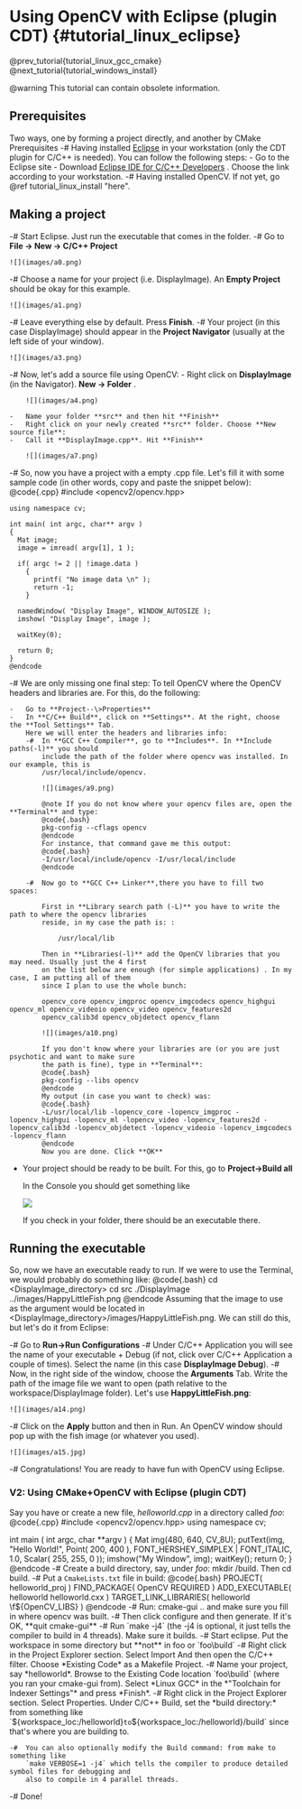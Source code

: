 Using OpenCV with Eclipse (plugin CDT) {#tutorial_linux_eclipse}
======================================

@prev_tutorial{tutorial_linux_gcc_cmake}
@next_tutorial{tutorial_windows_install}

@warning
This tutorial can contain obsolete information.

Prerequisites
-------------
Two ways, one by forming a project directly, and another by CMake Prerequisites
-#  Having installed [Eclipse](http://www.eclipse.org/) in your workstation (only the CDT plugin for
    C/C++ is needed). You can follow the following steps:
    -   Go to the Eclipse site
    -   Download [Eclipse IDE for C/C++
        Developers](http://www.eclipse.org/downloads/packages/eclipse-ide-cc-developers/heliossr2) .
        Choose the link according to your workstation.
-#  Having installed OpenCV. If not yet, go @ref tutorial_linux_install "here".

Making a project
----------------

-#  Start Eclipse. Just run the executable that comes in the folder.
-#  Go to **File -\> New -\> C/C++ Project**

    ![](images/a0.png)

-#  Choose a name for your project (i.e. DisplayImage). An **Empty Project** should be okay for this
    example.

    ![](images/a1.png)

-#  Leave everything else by default. Press **Finish**.
-#  Your project (in this case DisplayImage) should appear in the **Project Navigator** (usually at
    the left side of your window).

    ![](images/a3.png)

-#  Now, let's add a source file using OpenCV:
    -   Right click on **DisplayImage** (in the Navigator). **New -\> Folder** .

        ![](images/a4.png)

    -   Name your folder **src** and then hit **Finish**
    -   Right click on your newly created **src** folder. Choose **New source file**:
    -   Call it **DisplayImage.cpp**. Hit **Finish**

        ![](images/a7.png)

-#  So, now you have a project with a empty .cpp file. Let's fill it with some sample code (in other
    words, copy and paste the snippet below):
    @code{.cpp}
    #include <opencv2/opencv.hpp>

    using namespace cv;

    int main( int argc, char** argv )
    {
      Mat image;
      image = imread( argv[1], 1 );

      if( argc != 2 || !image.data )
        {
          printf( "No image data \n" );
          return -1;
        }

      namedWindow( "Display Image", WINDOW_AUTOSIZE );
      imshow( "Display Image", image );

      waitKey(0);

      return 0;
    }
    @endcode
-#  We are only missing one final step: To tell OpenCV where the OpenCV headers and libraries are.
    For this, do the following:

    -   Go to **Project--\>Properties**
    -   In **C/C++ Build**, click on **Settings**. At the right, choose the **Tool Settings** Tab.
        Here we will enter the headers and libraries info:
        -#  In **GCC C++ Compiler**, go to **Includes**. In **Include paths(-l)** you should
            include the path of the folder where opencv was installed. In our example, this is
            /usr/local/include/opencv.

            ![](images/a9.png)

            @note If you do not know where your opencv files are, open the **Terminal** and type:
            @code{.bash}
            pkg-config --cflags opencv
            @endcode
            For instance, that command gave me this output:
            @code{.bash}
            -I/usr/local/include/opencv -I/usr/local/include
            @endcode

        -#  Now go to **GCC C++ Linker**,there you have to fill two spaces:

            First in **Library search path (-L)** you have to write the path to where the opencv libraries
            reside, in my case the path is: :

                /usr/local/lib

            Then in **Libraries(-l)** add the OpenCV libraries that you may need. Usually just the 4 first
            on the list below are enough (for simple applications) . In my case, I am putting all of them
            since I plan to use the whole bunch:

            opencv_core opencv_imgproc opencv_imgcodecs opencv_highgui opencv_ml opencv_videoio opencv_video opencv_features2d
            opencv_calib3d opencv_objdetect opencv_flann

            ![](images/a10.png)

            If you don't know where your libraries are (or you are just psychotic and want to make sure
            the path is fine), type in **Terminal**:
            @code{.bash}
            pkg-config --libs opencv
            @endcode
            My output (in case you want to check) was:
            @code{.bash}
            -L/usr/local/lib -lopencv_core -lopencv_imgproc -lopencv_highgui -lopencv_ml -lopencv_video -lopencv_features2d -lopencv_calib3d -lopencv_objdetect -lopencv_videoio -lopencv_imgcodecs -lopencv_flann
            @endcode
            Now you are done. Click **OK**

-   Your project should be ready to be built. For this, go to **Project-\>Build all**

    In the Console you should get something like

    ![](images/a12.png)

    If you check in your folder, there should be an executable there.

Running the executable
----------------------

So, now we have an executable ready to run. If we were to use the Terminal, we would probably do
something like:
@code{.bash}
cd <DisplayImage_directory>
cd src
./DisplayImage ../images/HappyLittleFish.png
@endcode
Assuming that the image to use as the argument would be located in
\<DisplayImage_directory\>/images/HappyLittleFish.png. We can still do this, but let's do it from
Eclipse:

-#  Go to **Run-\>Run Configurations**
-#  Under C/C++ Application you will see the name of your executable + Debug (if not, click over
    C/C++ Application a couple of times). Select the name (in this case **DisplayImage Debug**).
-#  Now, in the right side of the window, choose the **Arguments** Tab. Write the path of the image
    file we want to open (path relative to the workspace/DisplayImage folder). Let's use
    **HappyLittleFish.png**:

    ![](images/a14.png)

-#  Click on the **Apply** button and then in Run. An OpenCV window should pop up with the fish
    image (or whatever you used).

    ![](images/a15.jpg)

-#  Congratulations! You are ready to have fun with OpenCV using Eclipse.

### V2: Using CMake+OpenCV with Eclipse (plugin CDT)

Say you have or create a new file, *helloworld.cpp* in a directory called *foo*:
@code{.cpp}
#include <opencv2/opencv.hpp>
using namespace cv;

int main ( int argc, char **argv )
{
  Mat img(480, 640, CV_8U);
  putText(img, "Hello World!", Point( 200, 400 ), FONT_HERSHEY_SIMPLEX | FONT_ITALIC, 1.0, Scalar( 255, 255, 0 ));
  imshow("My Window", img);
  waitKey();
  return 0;
}
@endcode
-#  Create a build directory, say, under *foo*: mkdir /build. Then cd build.
-#  Put a `CmakeLists.txt` file in build:
@code{.bash}
PROJECT( helloworld_proj )
FIND_PACKAGE( OpenCV REQUIRED )
ADD_EXECUTABLE( helloworld helloworld.cxx )
TARGET_LINK_LIBRARIES( helloworld \f${OpenCV_LIBS} )
@endcode
-#  Run: cmake-gui .. and make sure you fill in where opencv was built.
-#  Then click configure and then generate. If it's OK, **quit cmake-gui**
-#  Run `make -j4` (the -j4 is optional, it just tells the compiler to build in 4 threads). Make
    sure it builds.
-#  Start eclipse. Put the workspace in some directory but **not** in foo or `foo\build`
-#  Right click in the Project Explorer section. Select Import And then open the C/C++ filter.
    Choose *Existing Code* as a Makefile Project.
-#  Name your project, say *helloworld*. Browse to the Existing Code location `foo\build` (where
    you ran your cmake-gui from). Select *Linux GCC* in the *"Toolchain for Indexer Settings"* and
    press *Finish*.
-#  Right click in the Project Explorer section. Select Properties. Under C/C++ Build, set the
    *build directory:* from something like `${workspace_loc:/helloworld}` to
    `${workspace_loc:/helloworld}/build` since that's where you are building to.

    -#  You can also optionally modify the Build command: from make to something like
        `make VERBOSE=1 -j4` which tells the compiler to produce detailed symbol files for debugging and
        also to compile in 4 parallel threads.

-#  Done!
